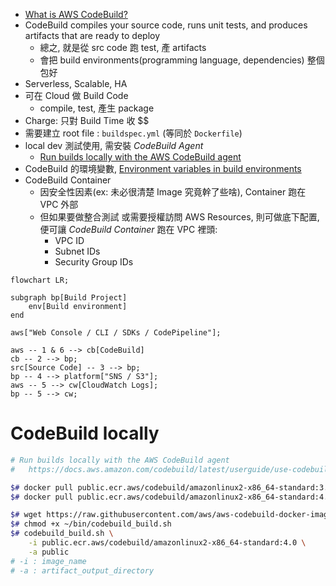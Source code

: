 
- [What is AWS CodeBuild?](https://docs.aws.amazon.com/codebuild/latest/userguide/welcome.html)
- CodeBuild compiles your source code, runs unit tests, and produces artifacts that are ready to deploy
    - 總之, 就是從 src code 跑 test, 產 artifacts
    - 會把 build environments(programming language, dependencies) 整個包好
- Serverless, Scalable, HA
- 可在 Cloud 做 Build Code
    - compile, test, 產生 package
- Charge: 只對 Build Time 收 $$
- 需要建立 root file : `buildspec.yml` (等同於 `Dockerfile`)
- local dev 測試使用, 需安裝 *CodeBuild Agent*
    - [Run builds locally with the AWS CodeBuild agent](https://docs.aws.amazon.com/codebuild/latest/userguide/use-codebuild-agent.html)
- CodeBuild 的環境變數, [Environment variables in build environments](https://docs.aws.amazon.com/codebuild/latest/userguide/build-env-ref-env-vars.html)
- CodeBuild Container
    - 因安全性因素(ex: 未必很清楚 Image 究竟幹了些啥), Container 跑在 VPC 外部
    - 但如果要做整合測試 或需要授權訪問 AWS Resources, 則可做底下配置, 便可讓 *CodeBuild Container* 跑在 VPC 裡頭:
        - VPC ID
        - Subnet IDs
        - Security Group IDs

```mermaid
flowchart LR;

subgraph bp[Build Project]
    env[Build environment]
end

aws["Web Console / CLI / SDKs / CodePipeline"];

aws -- 1 & 6 --> cb[CodeBuild]
cb -- 2 --> bp;
src[Source Code] -- 3 --> bp;
bp -- 4 --> platform["SNS / S3"];
aws -- 5 --> cw[CloudWatch Logs];
bp -- 5 --> cw;
```



# CodeBuild locally

```bash
# Run builds locally with the AWS CodeBuild agent
#   https://docs.aws.amazon.com/codebuild/latest/userguide/use-codebuild-agent.html

$# docker pull public.ecr.aws/codebuild/amazonlinux2-x86_64-standard:3.0  # 13GB...
$# docker pull public.ecr.aws/codebuild/amazonlinux2-x86_64-standard:4.0  #  8GB...

$# wget https://raw.githubusercontent.com/aws/aws-codebuild-docker-images/master/local_builds/codebuild_build.sh && mv codebuild_build.sh ~/bin
$# chmod +x ~/bin/codebuild_build.sh
$# codebuild_build.sh \
    -i public.ecr.aws/codebuild/amazonlinux2-x86_64-standard:4.0 \
    -a public
# -i : image_name
# -a : artifact_output_directory
```
